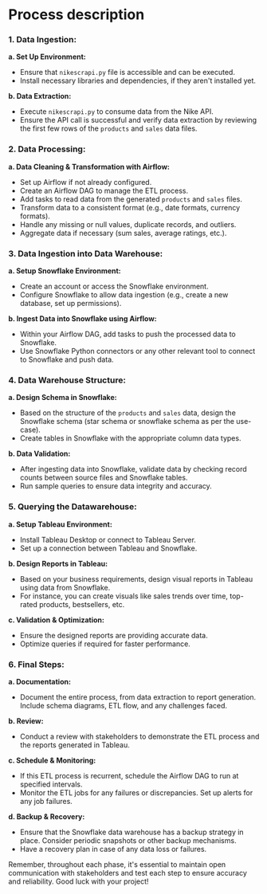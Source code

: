 # Process description

### 1. Data Ingestion:

**a. Set Up Environment:**
- Ensure that `nikescrapi.py` file is accessible and can be executed.
- Install necessary libraries and dependencies, if they aren't installed yet.

**b. Data Extraction:**
- Execute `nikescrapi.py` to consume data from the Nike API. 
- Ensure the API call is successful and verify data extraction by reviewing the first few rows of the `products` and `sales` data files.

### 2. Data Processing:

**a. Data Cleaning & Transformation with Airflow:**
- Set up Airflow if not already configured.
- Create an Airflow DAG to manage the ETL process.
- Add tasks to read data from the generated `products` and `sales` files.
- Transform data to a consistent format (e.g., date formats, currency formats).
- Handle any missing or null values, duplicate records, and outliers.
- Aggregate data if necessary (sum sales, average ratings, etc.).

### 3. Data Ingestion into Data Warehouse:

**a. Setup Snowflake Environment:**
- Create an account or access the Snowflake environment.
- Configure Snowflake to allow data ingestion (e.g., create a new database, set up permissions).

**b. Ingest Data into Snowflake using Airflow:**
- Within your Airflow DAG, add tasks to push the processed data to Snowflake.
- Use Snowflake Python connectors or any other relevant tool to connect to Snowflake and push data.

### 4. Data Warehouse Structure:

**a. Design Schema in Snowflake:**
- Based on the structure of the `products` and `sales` data, design the Snowflake schema (star schema or snowflake schema as per the use-case).
- Create tables in Snowflake with the appropriate column data types.

**b. Data Validation:**
- After ingesting data into Snowflake, validate data by checking record counts between source files and Snowflake tables.
- Run sample queries to ensure data integrity and accuracy.

### 5. Querying the Datawarehouse:

**a. Setup Tableau Environment:**
- Install Tableau Desktop or connect to Tableau Server.
- Set up a connection between Tableau and Snowflake.

**b. Design Reports in Tableau:**
- Based on your business requirements, design visual reports in Tableau using data from Snowflake.
- For instance, you can create visuals like sales trends over time, top-rated products, bestsellers, etc.

**c. Validation & Optimization:**
- Ensure the designed reports are providing accurate data.
- Optimize queries if required for faster performance.

### 6. Final Steps:

**a. Documentation:**
- Document the entire process, from data extraction to report generation. Include schema diagrams, ETL flow, and any challenges faced.

**b. Review:**
- Conduct a review with stakeholders to demonstrate the ETL process and the reports generated in Tableau.

**c. Schedule & Monitoring:**
- If this ETL process is recurrent, schedule the Airflow DAG to run at specified intervals.
- Monitor the ETL jobs for any failures or discrepancies. Set up alerts for any job failures.

**d. Backup & Recovery:**
- Ensure that the Snowflake data warehouse has a backup strategy in place. Consider periodic snapshots or other backup mechanisms.
- Have a recovery plan in case of any data loss or failures.

Remember, throughout each phase, it's essential to maintain open communication with stakeholders and test each step to ensure accuracy and reliability. Good luck with your project!
